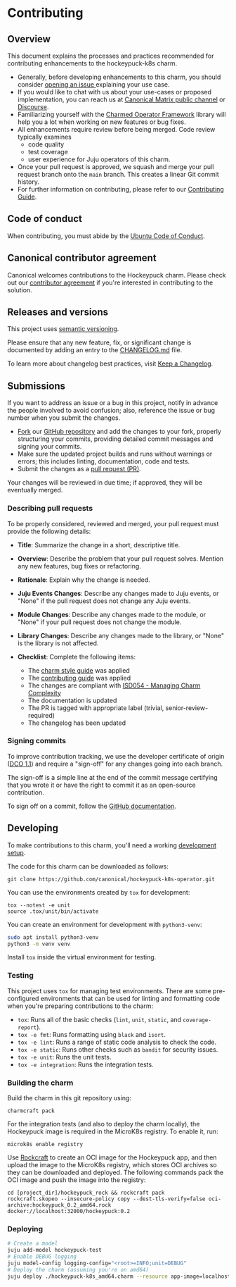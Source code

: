 # Contributing

## Overview

This document explains the processes and practices recommended for contributing enhancements to the hockeypuck-k8s charm.

- Generally, before developing enhancements to this charm, you should consider [opening an issue
  ](https://github.com/canonical/hockeypuck-k8s-operator/issues) explaining your use case.
- If you would like to chat with us about your use-cases or proposed implementation, you can reach
  us at [Canonical Matrix public channel](https://matrix.to/#/#charmhub-charmdev:ubuntu.com)
  or [Discourse](https://discourse.charmhub.io/).
- Familiarizing yourself with the [Charmed Operator Framework](https://documentation.ubuntu.com/juju/latest/howto/manage-charms/index.html#build-a-charm) library
  will help you a lot when working on new features or bug fixes.
- All enhancements require review before being merged. Code review typically examines
  - code quality
  - test coverage
  - user experience for Juju operators of this charm.
- Once your pull request is approved, we squash and merge your pull request branch onto
  the `main` branch. This creates a linear Git commit history.
- For further information on contributing, please refer to our [Contributing Guide](https://github.com/canonical/is-charms-contributing-guide).

## Code of conduct

When contributing, you must abide by the
[Ubuntu Code of Conduct](https://ubuntu.com/community/ethos/code-of-conduct).

## Canonical contributor agreement

Canonical welcomes contributions to the Hockeypuck charm. Please check out our
[contributor agreement](https://ubuntu.com/legal/contributors) if you're interested in contributing to the solution.

## Releases and versions

This project uses [semantic versioning](https://semver.org/).

Please ensure that any new feature, fix, or significant change is documented by
adding an entry to the [CHANGELOG.md](link-to-changelog) file.

To learn more about changelog best practices, visit [Keep a Changelog](https://keepachangelog.com/).

## Submissions

If you want to address an issue or a bug in this project,
notify in advance the people involved to avoid confusion;
also, reference the issue or bug number when you submit the changes.

- [Fork](https://docs.github.com/en/pull-requests/collaborating-with-pull-requests/working-with-forks/about-forks)
  our [GitHub repository](link-to-github-repo)
  and add the changes to your fork, properly structuring your commits,
  providing detailed commit messages and signing your commits.
- Make sure the updated project builds and runs without warnings or errors;
  this includes linting, documentation, code and tests.
- Submit the changes as a
  [pull request (PR)](https://docs.github.com/en/pull-requests/collaborating-with-pull-requests/proposing-changes-to-your-work-with-pull-requests/creating-a-pull-request-from-a-fork).

Your changes will be reviewed in due time; if approved, they will be eventually merged.

### Describing pull requests

To be properly considered, reviewed and merged,
your pull request must provide the following details:

- **Title**: Summarize the change in a short, descriptive title.

- **Overview**: Describe the problem that your pull request solves.
  Mention any new features, bug fixes or refactoring.

- **Rationale**: Explain why the change is needed.

- **Juju Events Changes**: Describe any changes made to Juju events, or
  "None" if the pull request does not change any Juju events.

- **Module Changes**: Describe any changes made to the module, or "None"
  if your pull request does not change the module.

- **Library Changes**: Describe any changes made to the library,
  or "None" is the library is not affected.

- **Checklist**: Complete the following items:

  - The [charm style guide](https://documentation.ubuntu.com/juju/3.6/reference/charm/charm-development-best-practices/) was applied
  - The [contributing guide](https://github.com/canonical/is-charms-contributing-guide) was applied
  - The changes are compliant with [ISD054 - Managing Charm Complexity](https://discourse.charmhub.io/t/specification-isd014-managing-charm-complexity/11619)
  - The documentation is updated
  - The PR is tagged with appropriate label (trivial, senior-review-required)
  - The changelog has been updated

### Signing commits

To improve contribution tracking,
we use the developer certificate of origin
([DCO 1.1](https://developercertificate.org/))
and require a "sign-off" for any changes going into each branch.

The sign-off is a simple line at the end of the commit message
certifying that you wrote it
or have the right to commit it as an open-source contribution.

To sign off on a commit, follow the [GitHub documentation](https://docs.github.com/en/authentication/managing-commit-signature-verification/signing-commits).


## Developing

To make contributions to this charm, you'll need a working [development setup](https://documentation.ubuntu.com/juju/3.6/tutorial/#set-up-an-isolated-test-environment).

The code for this charm can be downloaded as follows:

```
git clone https://github.com/canonical/hockeypuck-k8s-operator.git
```

You can use the environments created by `tox` for development:

```shell
tox --notest -e unit
source .tox/unit/bin/activate
```

You can create an environment for development with `python3-venv`:

```bash
sudo apt install python3-venv
python3 -m venv venv
```

Install `tox` inside the virtual environment for testing.

### Testing

This project uses `tox` for managing test environments. There are some pre-configured environments
that can be used for linting and formatting code when you're preparing contributions to the charm:

* `tox`: Runs all of the basic checks (`lint`, `unit`, `static`, and `coverage-report`).
* `tox -e fmt`: Runs formatting using `black` and `isort`.
* `tox -e lint`: Runs a range of static code analysis to check the code.
* `tox -e static`: Runs other checks such as `bandit` for security issues.
* `tox -e unit`: Runs the unit tests.
* `tox -e integration`: Runs the integration tests.

### Building the charm

Build the charm in this git repository using:

```shell
charmcraft pack
```

For the integration tests (and also to deploy the charm locally), the Hockeypuck
image is required in the MicroK8s registry. To enable it, run:

```shell
microk8s enable registry
```

Use [Rockcraft](https://documentation.ubuntu.com/rockcraft/en/latest/) to create an
OCI image for the Hockeypuck app, and then upload the image to the MicroK8s registry,
which stores OCI archives so they can be downloaded and deployed. The following commands
pack the OCI image and push the image into the registry:

```shell
cd [project_dir]/hockeypuck_rock && rockcraft pack
rockcraft.skopeo --insecure-policy copy --dest-tls-verify=false oci-archive:hockeypuck_0.2_amd64.rock docker://localhost:32000/hockeypuck:0.2
```

### Deploying

```bash
# Create a model
juju add-model hockeypuck-test
# Enable DEBUG logging
juju model-config logging-config="<root>=INFO;unit=DEBUG"
# Deploy the charm (assuming you're on amd64)
juju deploy ./hockeypuck-k8s_amd64.charm --resource app-image=localhost:32000/hockeypuck:0.2 --config metrics-port=9626 --config app-port=11371
```
